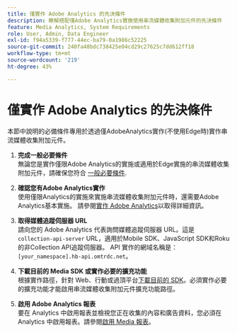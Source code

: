 ```yaml
---
title: 僅實作 Adob​​e Analytics 的先決條件
description: 瞭解搭配僅Adobe Analytics實施使用串流媒體收集附加元件的先決條件
feature: Media Analytics, System Requirements
role: User, Admin, Data Engineer
exl-id: f94a5339-f777-44ec-ba79-0a1986c52225
source-git-commit: 240fa48bdc738425e04cd29c27625c7dd612ff18
workflow-type: tm+mt
source-wordcount: '219'
ht-degree: 43%

---
```


# 僅實作 Adob&#x200B;&#x200B;e Analytics 的先決條件

本節中說明的必備條件專用於透過僅AdobeAnalytics實作(不使用Edge時)實作串流媒體收集附加元件。

1. **完成一般必要條件**<br>
無論您是實作僅限Adobe Analytics的實施或適用於Edge實施的串流媒體收集附加元件，請確保您符合 [一般必要條件](/help/getting-started/prereqs.md).

1. **確認您有Adobe Analytics實作**<br>
使用僅限Analytics的實施來實施串流媒體收集附加元件時，還需要Adobe Analytics基本實施。 請參閱[實作 Adobe Analytics](https://experienceleague.adobe.com/docs/analytics/implementation/home.html?lang=zh-Hant)以取得詳細資訊。

1. **取得媒體追蹤伺服器 URL**<br>
請向您的 Adobe Analytics 代表詢問媒體追蹤伺服器 URL。這是 `collection-api-server` URL，適用於Mobile SDK、JavaScript SDK和Roku的非Collection API追蹤伺服器。 API 實作的網域名稱是：`[your_namespace].hb-api.omtrdc.net`。

1. **下載目前的 Media SDK 或實作必要的擴充功能**<br>
根據實作路徑，針對 Web、行動或過頂平台[下載目前的 SDK](/help/getting-started/download-sdks.md)。必須實作必要的擴充功能才能啟用串流媒體收集附加元件擴充功能路徑。

1. **啟用 Adobe Analytics 報表**<br>
要在 Analytics 中啟用報表並檢視您正在收集的內容和廣告資料，您必須在 Analytics 中啟用報表。請參閱[啟用 Media 報表](/help/reporting/media-reports-enable.md)。
